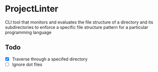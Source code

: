 # ProjectLinter

CLI tool that monitors and evaluates the file structure of a directory and its
subdirectories to enforce a specific file structure pattern for a particular
programming language

## Todo

- [x] Traverse through a specifed directory
- [ ] Ignore dot files
